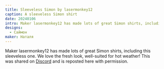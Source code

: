 ```yaml
---
title: Sleeveless Simon by lasermonkey12
caption: A sleeveless Simon shirt
date: 20240106
intro: Maker lasermonkey12 has made lots of great Simon shirts, including this sleeveless one.
designs:
  - Саймон
maker: Наталя
---
```


Maker lasermonkey12 has made lots of great Simon shirts, including this sleeveless one. We love the fresh look, well-suited for hot weather! This was shared on [Discord](https://discord.freesewing.org/) and is reposted here with permission.
